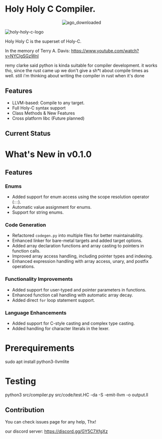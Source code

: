 # Holy Holy C Compiler.

<center>
  
![ago_downloaded](https://github.com/user-attachments/assets/46a3be88-28fe-47b9-a039-fe7346f4dedd)
</center>

![holy-holy-c-logo](https://github.com/user-attachments/assets/5010cd99-f253-40c3-b643-3f3e86480729)

Holy Holy C is the superset of Holy-C.

In the memory of Terry A. Davis: https://www.youtube.com/watch?v=NYClgSGzWnI

remy clarke said python is kinda suitable for compiler development. it works tho, since the rust came up we don't give a sh\*t about compile times as well. still i'm thinking about writing the compiler in rust when it's done

## Features

- LLVM-based: Compile to any target.
- Full Holy-C syntax support
- Class Methods & New Features
- Cross platform libc (Future planned)

## Current Status

# What's New in v0.1.0

## Features

### Enums
- Added support for enum access using the scope resolution operator (`::`).
- Automatic value assignment for enums.
- Support for string enums.

### Code Generation
- Refactored `codegen.py` into multiple files for better maintainability.
- Enhanced linker for bare-metal targets and added target options.
- Added array declaration functions and array casting to pointers in function calls.
- Improved array access handling, including pointer types and indexing.
- Enhanced expression handling with array access, unary, and postfix operations.

### Functionality Improvements
- Added support for user-typed and pointer parameters in functions.
- Enhanced function call handling with automatic array decay.
- Added direct `for` loop statement support.

### Language Enhancements
- Added support for C-style casting and complex type casting.
- Added handling for character literals in the lexer.


# Prerequirements

sudo apt install python3-llvmlite

# Testing

python3 src/compiler.py src/code/test.HC -da -S -emit-llvm -o output.ll

## Contribution

You can check issues page for any help, Thx!

our discord server: https://discord.gg/GY5C7XfgXz
